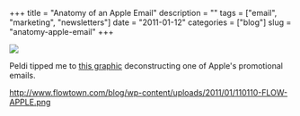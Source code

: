 +++
title = "Anatomy of an Apple Email"
description = ""
tags = ["email", "marketing", "newsletters"]
date = "2011-01-12"
categories = ["blog"]
slug = "anatomy-apple-email"
+++



  <div class="notebook-screenshot"><a href="http://www.flowtown.com/blog/wp-content/uploads/2011/01/110110-FLOW-APPLE.png"><img src="http://media.konigi.com/bluga/wt4d2dd8f7b8083_large.jpg"/></a></div><p>Peldi tipped me to <a href="http://www.flowtown.com/blog/anatomy-ofan-apple-email">this graphic</a> deconstructing one of Apple's promotional emails.</p>

    
  <a href="http://www.flowtown.com/blog/wp-content/uploads/2011/01/110110-FLOW-APPLE.png">http://www.flowtown.com/blog/wp-content/uploads/2011/01/110110-FLOW-APPLE.png</a>
